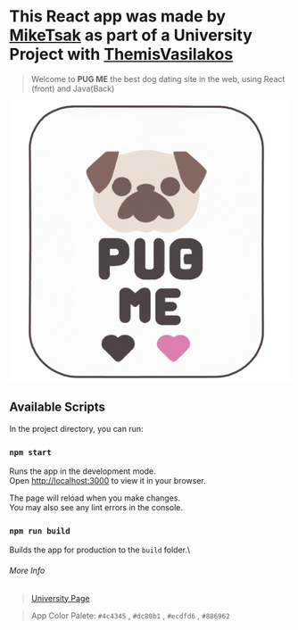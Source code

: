 # This React app  was made by **[MikeTsak](https://github.com/MikeTsak)** as part of a University Project with  **[ThemisVasilakos](https://github.com/ThemisVasilakos)**

>Welcome to **PUG ME** the best dog dating site in the web, using React (front) and Java(Back)

![Pug Me Logo](https://raw.githubusercontent.com/ThemisVasilakos/Dog-Dating-Site/main/front/src/components/img/pugmelogopng.png)


## Available Scripts

In the project directory, you can run:

### `npm start`

Runs the app in the development mode.\
Open [http://localhost:3000](http://localhost:3000) to view it in your browser.

The page will reload when you make changes.\
You may also see any lint errors in the console.

### `npm run build`

Builds the app for production to the `build` folder.\

###### More Info

>[University Page](http://www.ice.uniwa.gr/)

>App Color Palete: `#4c4345` , `#dc80b1` , `#ecdfd6` , `#886962`


